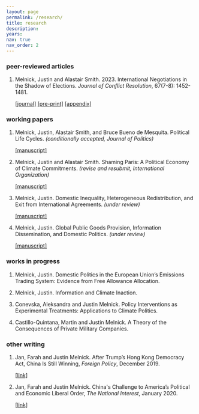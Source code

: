 ```yaml
---
layout: page
permalink: /research/
title: research
description:
years:
nav: true
nav_order: 2
---
```


<h3>peer-reviewed articles</h3>

1. Melnick, Justin and Alastair Smith. 2023. International Negotiations in the Shadow of Elections. _Journal of Conflict Resolution_, 67(7-8): 1452-1481.

   [[journal]](https://journals.sagepub.com/doi/abs/10.1177/00220027221139433)     [[pre-print]](https://justinmelnick.github.io/assets/pdf/text_10_27.pdf)     [[appendix]](https://justinmelnick.github.io/assets/pdf/nego_online.pdf)

<h3>working papers</h3>

1. Melnick, Justin, Alastair Smith, and Bruce Bueno de Mesquita. Political Life Cycles. _(conditionally accepted, Journal of Politics)_

      [[manuscript]](https://justinmelnick.github.io/assets/pdf/PLC_March2023.pdf)

2. Melnick, Justin and Alastair Smith. Shaming Paris: A Political Economy of Climate Commitments. _(revise and resubmit, International Organization)_

      [[manuscript]](https://justinmelnick.github.io/assets/pdf/parisMS.pdf)
   
3. Melnick, Justin. Domestic Inequality, Heterogeneous Redistribution, and Exit from International Agreements. _(under review)_

      [[manuscript]](https://justinmelnick.github.io/assets/pdf/exit_6_23.pdf)

5. Melnick, Justin. Global Public Goods Provision, Information Dissemination, and Domestic Politics. _(under review)_

   [[manuscript]](https://justinmelnick.github.io/assets/pdf/mechdesign.pdf)

<h3>works in progress</h3>

1. Melnick, Justin. Domestic Politics in the European Union’s Emissions Trading System: Evidence from Free Allowance Allocation.

2. Melnick, Justin. Information and Climate Inaction.

3. Conevska, Aleksandra and Justin Melnick. Policy Interventions as Experimental Treatments: Applications to Climate Politics. 

4. Castillo-Quintana, Martin and Justin Melnick. A Theory of the Consequences of Private Military Companies.  

<h3>other writing</h3>

1. Jan, Farah and Justin Melnick. After Trump’s Hong Kong Democracy Act, China Is Still Winning, _Foreign Policy_, December 2019.

   [[link]](https://foreignpolicy.com/2019/12/02/trump-surprise-move-human-rights-hong-kong-protesters-democracy-act-upper-hand-china-trade-talks/)

2. Jan, Farah and Justin Melnick. China's Challenge to America’s Political and Economic Liberal Order, _The National Interest_, January 2020.

   [[link]](https://nationalinterest.org/feature/chinas-challenge-america%E2%80%99s-political-and-economic-liberal-order-111361)
